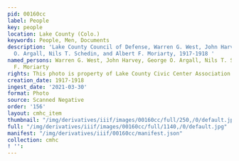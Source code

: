 ```yaml
---
pid: 00160cc
label: People
key: people
location: Lake County (Colo.)
keywords: People, Men, Documents
description: 'Lake County Council of Defense, Warren G. West, John Harvey, George
  O. Argall, Nils T. Schedin, and Albert F. Moriarty, 1917-1918 '
named_persons: Warren G. West, John Harvey, George O. Argall, Nils T. Schedin, Albert
  F. Moriarty
rights: This photo is property of Lake County Civic Center Association.
creation_date: 1917-1918
ingest_date: '2021-03-30'
format: Photo
source: Scanned Negative
order: '156'
layout: cmhc_item
thumbnail: "/img/derivatives/iiif/images/00160cc/full/250,/0/default.jpg"
full: "/img/derivatives/iiif/images/00160cc/full/1140,/0/default.jpg"
manifest: "/img/derivatives/iiif/00160cc/manifest.json"
collection: cmhc
! '': 
---
```


